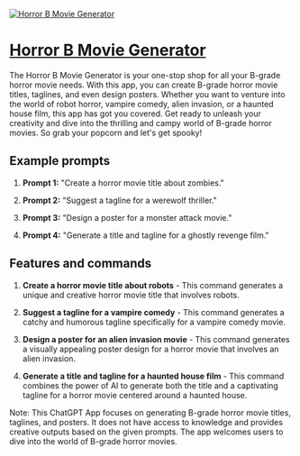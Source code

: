 [![Horror B Movie Generator](https://files.oaiusercontent.com/file-zPqajv9X2w5WHpjwz5ZCoeH1?se=2123-10-18T12%3A17%3A27Z&sp=r&sv=2021-08-06&sr=b&rscc=max-age%3D31536000%2C%20immutable&rscd=attachment%3B%20filename%3D586f23a8-2d04-4981-bb8d-337bc8e31e63.png&sig=L0Hn0Cxu4Pw27oLbzRbvRKm8eQAHPZ9U9Q54iqKCl3k%3D)](https://chat.openai.com/g/g-2XM9cMg2o-horror-b-movie-generator)

# [Horror B Movie Generator](https://chat.openai.com/g/g-2XM9cMg2o-horror-b-movie-generator)

The Horror B Movie Generator is your one-stop shop for all your B-grade horror movie needs. With this app, you can create B-grade horror movie titles, taglines, and even design posters. Whether you want to venture into the world of robot horror, vampire comedy, alien invasion, or a haunted house film, this app has got you covered. Get ready to unleash your creativity and dive into the thrilling and campy world of B-grade horror movies. So grab your popcorn and let's get spooky!

## Example prompts

1. **Prompt 1:** "Create a horror movie title about zombies."

2. **Prompt 2:** "Suggest a tagline for a werewolf thriller."

3. **Prompt 3:** "Design a poster for a monster attack movie."

4. **Prompt 4:** "Generate a title and tagline for a ghostly revenge film."

## Features and commands

1. **Create a horror movie title about robots** - This command generates a unique and creative horror movie title that involves robots.

2. **Suggest a tagline for a vampire comedy** - This command generates a catchy and humorous tagline specifically for a vampire comedy movie.

3. **Design a poster for an alien invasion movie** - This command generates a visually appealing poster design for a horror movie that involves an alien invasion.

4. **Generate a title and tagline for a haunted house film** - This command combines the power of AI to generate both the title and a captivating tagline for a horror movie centered around a haunted house.

Note: This ChatGPT App focuses on generating B-grade horror movie titles, taglines, and posters. It does not have access to knowledge and provides creative outputs based on the given prompts. The app welcomes users to dive into the world of B-grade horror movies.
